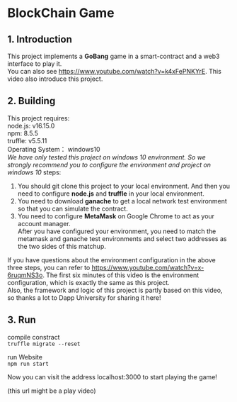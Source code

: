 
# BlockChain Game
## 1. Introduction
This project implements a **GoBang** game in a smart-contract and a web3 interface to play it.  
You can also see https://www.youtube.com/watch?v=k4xFePNKYrE. This video also introduce this project.  

## 2. Building
This project requires:  
node.js: v16.15.0  
npm: 8.5.5  
truffle: v5.5.11  
Operating System： windows10  
*We have only tested this project on windows 10 environment. So we strongly recommend you to configure the environment and project on windows 10*
steps:
1.  You should git clone this project to your local environment. And then you need to configure **node.js** and **truffle** in your local environment. 
2.  You need to download **ganache** to get a local network test environment so that you can simulate the contract. 
3.  You need to configure **MetaMask** on Google Chrome to act as your account manager.  
After you have configured your environment, you need to match the metamask and ganache test environments and select two addresses as the two sides of this matchup.

If you have questions about the environment configuration in the above three steps, you can refer to https://www.youtube.com/watch?v=x-6ruqmNS3o. The first six minutes of this video is the environment configuration, which is exactly the same as this project.  
Also, the framework and logic of this project is partly based on this video, so thanks a lot to Dapp University for sharing it here!

## 3. Run
compile constract  
```truffle migrate --reset```

run Website   
```npm run start```


Now you can visit the address localhost:3000 to start playing the game!

(this url might be a play video)


